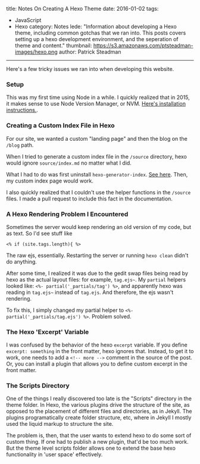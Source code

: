 title: Notes On Creating A Hexo Theme 
date: 2016-01-02
tags:
- JavaScript
- Hexo
category: Notes
lede: "Information about developing a Hexo theme, including common gotchas that we ran into.  This posts covers setting up a hexo development environment, and the seperation of theme and content."
thumbnail: https://s3.amazonaws.com/ptsteadman-images/hexo.png
author: Patrick Steadman
---

Here's a few tricky issues we ran into when developing this website.

### Setup

This was my first time using Node in a while.  I quickly realized that in 2015,
it makes sense to use Node Version Manager, or NVM.  [Here's installation
instructions.](http://linoxide.com/ubuntu-how-to/install-node-js-ubuntu).


### Creating a Custom Index File in Hexo

For our site, we wanted a custom "landing page" and then the blog on the `/blog`
path.

When I tried to generate a custom index file in the  `/source` directory, hexo
would ignore `source/index.md` no matter what I did.

What I had to do was first uninstall `hexo-generator-index`.  [See
here](https://github.com/hexojs/hexo/issues/1077).  Then, my custom index page
would work.  

I also quickly realized that I couldn't use the helper functions in the
`/source` files.  I made a pull request to include this fact in the
documentation.

### A Hexo Rendering Problem I Encountered

Sometimes the server would keep rendering an old version of my code, but as
text.  So I'd see stuff like

	<% if (site.tags.length){ %>

The raw ejs, essentially.  Restarting the server or running `hexo clean` didn't
do anything.

After some time, I realized it was due to the gedit swap files being read by
hexo as the actual layout files: for example, `tag.ejs~`.  My `partial` helpers
looked like: `<%- partial('_partials/tag') %>`, and apparently hexo was reading
in `tag.ejs~` instead of `tag.ejs`.  And therefore, the ejs wasn't rendering.

To fix this, I simply changed my partial helper to `<%-
partial('_partials/tag.ejs') %>`.  Problem solved.

### The Hexo 'Excerpt' Variable

I was confused by the behavior of the hexo `excerpt` variable.  If you define
`excerpt: something` in the front matter, hexo ignores that.  Instead, to get it
to work, one needs to add a `<!-- more -->` comment in the source of the post.
Or, you can install a plugin that allows you to define custom excerpt in the
front matter.

### The Scripts Directory

One of the things I really discovered too late is the "Scripts" directory in the
theme folder.  In Hexo, the various plugins drive the structure of the site, as
opposed to the placement of different files and directories, as in Jekyll.  The
plugins programatically create folder structure, etc, where in Jekyll I mostly
used the liquid markup to structure the site.  

The problem is, then, that the user wants to extend hexo to do some sort of
custom thing.  If one had to publish a new plugin, that'd be too much work.  But
the theme level scripts folder allows one to extend the base hexo functionality
in 'user space' effectively.
